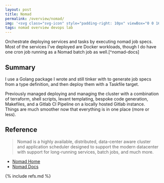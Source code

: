 ```yaml
---
layout: post
title: Nomad
permalink: /overview/nomad/
img: '<svg class="svg-icon" style="padding-right: 10px" viewBox="0 0 16 16" xmlns="http://www.w3.org/2000/svg"><g id="SVGRepo_bgCarrier" stroke-width="0"></g><g id="SVGRepo_tracerCarrier" stroke-linecap="round" stroke-linejoin="round"></g><g id="SVGRepo_iconCarrier"><path d="M8 0L1 4v8l7 4 7-4V4L8 0zm3.119 8.797L9.254 9.863 7.001 8.65v2.549l-2.118 1.33v-5.33l1.68-1.018 2.332 1.216V4.794l2.23-1.322-.006 5.325z"></path></g></svg>'
tags: nomad overview devops lab
---
```


Orchestrate deploying services and tasks by executing nomad job specs. Most of
the services I've deployed are Docker workloads, though I do have one cron job
running as a Nomad batch job as well.[^nomad-docs]

## Summary

I use a Golang package I wrote and still tinker with to generate job specs from a
type definition, and then deploy them with a Taskfile target.

Previously managed deploying and managing the cluster with a combination of terraform, shell scripts, levant templating, bespoke code generation, Makefiles, and a Gitlab CI Pipeline on a locally hosted Gitlab instance. Things are much smoother now that everything is in one place (more or less).

## Reference

>Nomad is a highly available, distributed, data-center aware cluster and application scheduler designed to support the modern datacenter with support for long-running services, batch jobs, and much more.

- [Nomad Home](https://www.nomadproject.io/)
- [Nomad Docs](https://www.nomadproject.io/docs)

{% include refs.md %}
